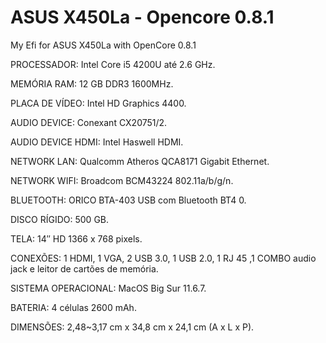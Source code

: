 # ASUS X450La - Opencore 0.8.1

My Efi for ASUS X450La with OpenCore 0.8.1

 
PROCESSADOR: Intel Core i5 4200U até 2.6 GHz.

MEMÓRIA RAM: 12 GB DDR3 1600MHz.

PLACA DE VÍDEO: Intel HD Graphics 4400.

AUDIO DEVICE: Conexant CX20751/2.

AUDIO DEVICE HDMI: Intel Haswell HDMI.

NETWORK LAN: Qualcomm Atheros QCA8171 Gigabit Ethernet.

NETWORK WIFI: Broadcom BCM43224 802.11a/b/g/n.

BLUETOOTH: ORICO BTA-403 USB com Bluetooth BT4 0.

DISCO RÍGIDO: 500 GB.

TELA: 14″ HD 1366 x 768 pixels.

CONEXÕES: 1 HDMI, 1 VGA, 2 USB 3.0, 1 USB 2.0, 1 RJ 45 ,1 COMBO audio jack e leitor de cartões de memória.

SISTEMA OPERACIONAL: MacOS Big Sur 11.6.7.

BATERIA: 4 células 2600 mAh.

DIMENSÕES: 2,48~3,17 cm x 34,8 cm x 24,1 cm (A x L x P).
 


 
 
 
 
 
 
